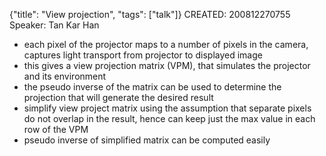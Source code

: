 {"title": "View projection", "tags": ["talk"]}
CREATED: 200812270755
Speaker: Tan Kar Han
 * each pixel of the projector maps to a number of pixels in the camera, captures light transport from projector to displayed image
 * this gives a view projection matrix (VPM), that simulates the projector and its environment
 * the pseudo inverse of the matrix can be used to determine the projection that will generate the desired result
 * simplify view project matrix using the assumption that separate pixels do not overlap in the result, hence can keep just the max value in each row of the VPM
 * pseudo inverse of simplified matrix can be computed easily
